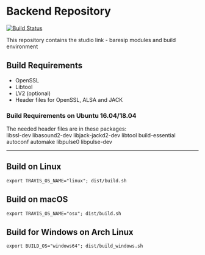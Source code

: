 # Backend Repository

[![Build Status](https://travis-ci.org/Studio-Link/app.svg?branch=v18.xx.x)](https://travis-ci.org/Studio-Link/app)

This repository contains the studio link - baresip modules and build environment

## Build Requirements

- OpenSSL
- Libtool
- LV2 (optional)
- Header files for OpenSSL, ALSA and JACK

### Build Requirements on Ubuntu 16.04/18.04

The needed header files are in these packages:  
libssl-dev libasound2-dev libjack-jackd2-dev libtool build-essential autoconf automake libpulse0 libpulse-dev

---

## Build on Linux

```export TRAVIS_OS_NAME="linux"; dist/build.sh```

## Build on macOS

```export TRAVIS_OS_NAME="osx"; dist/build.sh```

## Build for Windows on Arch Linux

```export BUILD_OS="windows64"; dist/build_windows.sh```

